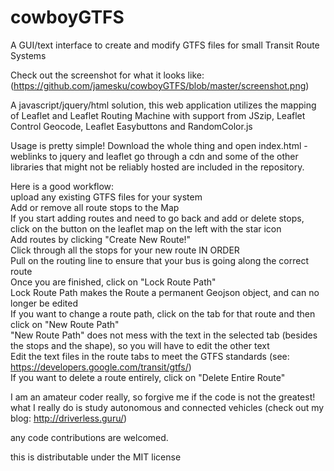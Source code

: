 # cowboyGTFS
A GUI/text interface to create and modify GTFS files for small Transit Route Systems

Check out the screenshot for what it looks like: (https://github.com/jamesku/cowboyGTFS/blob/master/screenshot.png)

A javascript/jquery/html solution, this web application utilizes the mapping of Leaflet and Leaflet Routing Machine with support from JSzip, Leaflet Control Geocode, Leaflet Easybuttons and RandomColor.js

Usage is pretty simple! Download the whole thing and open index.html - weblinks to jquery and leaflet go through a cdn and some of the other libraries that might not be reliably hosted are included in the repository.

Here is a good workflow:  
upload any existing GTFS files for your system  
Add or remove all route stops to the Map  
If you start adding routes and need to go back and add or delete stops, click on the button on the leaflet map on the left with the star icon  
Add routes by clicking "Create New Route!"  
Click through all the stops for your new route IN ORDER  
Pull on the routing line to ensure that your bus is going along the correct route  
Once you are finished, click on "Lock Route Path"  
Lock Route Path makes the Route a permanent Geojson object, and can no longer be edited  
If you want to change a route path, click on the tab for that route and then click on "New Route Path"  
"New Route Path" does not mess with the text in the selected tab (besides the stops and the shape), so you will have to edit the other text  
Edit the text files in the route tabs to meet the GTFS standards (see: https://developers.google.com/transit/gtfs/)  
If you want to delete a route entirely, click on "Delete Entire Route"  


I am an amateur coder really, so forgive me if the code is not the greatest!  what I really do is study autonomous and connected vehicles (check out my blog: http://driverless.guru/)

any code contributions are welcomed.

this is distributable under the MIT license
